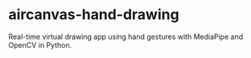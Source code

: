 # aircanvas-hand-drawing
Real-time virtual drawing app using hand gestures with MediaPipe and OpenCV in Python.
